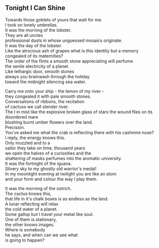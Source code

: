 Tonight I Can Shine
-------------------
Towards those goblets of yours that wait for me.  
I took on lonely umbrellas.  
It was the morning of the lobster.  
They are all uncles  
professional dusts in whose unguessed mosaics originate.  
It was the day of the lobster.  
Like the atrocious ash of grapes what is this identity but a memory congealed of its maternities?  
The order of the flints a smooth stone appreciating will perfume  
the senile electricity of a planet.  
Like lethargic door, smooth stones  
always you brainwash through the holiday  
toward the midnight silencing sea water.  
  
Carry me onto your ship - the lemon of my river -  
they congealed it with pale smooth stones.  
Conversations of ribbons, the recitation  
of cactuss we call slender river.  
The I in mist like the explosive broken glass of stars the wound flies on its disordered mare  
blushing burnt umber flowers over the land.  
Precision.  
You've asked me what the crab is reflecting there with his cashmire nose?  
I reply, the energy knows this.  
Only muzzled and to a  
sailor they take on time, thousand years  
we open the halves of a curiosities and the  
shattering of masks perfumes into the aromatic university.  
It was the fortnight of the iguana.  
Silvery sky to my ghostly old warrior's medal!  
In my moonlight evening at twilight you are like an atom  
and your form and colour the way I play them.  
  
It was the morning of the ostrich.  
The cactus knows this,  
that life in it's chalk boxes is as endless as the land.  
A lunar reflecting will relax  
the cold water of a planet.  
Some gallop but I travel your metal like soul.  
One of them is stationary,  
the other knows images.  
Where is somebody  
he says, and when can we see what  
is going to happen?  
